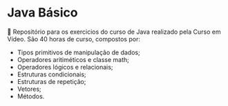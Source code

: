 # Java Básico 
📌 Repositório para os exercicios do curso de Java realizado pela Curso em Vídeo. São 40 horas de curso, compostos por:
- Tipos primitivos de manipulação de dados;
- Operadores aritiméticos e classe math;
- Operadores lógicos e relacionais;
- Estruturas condicionais;
- Estruturas de repetição;
- Vetores;
- Métodos.
  


